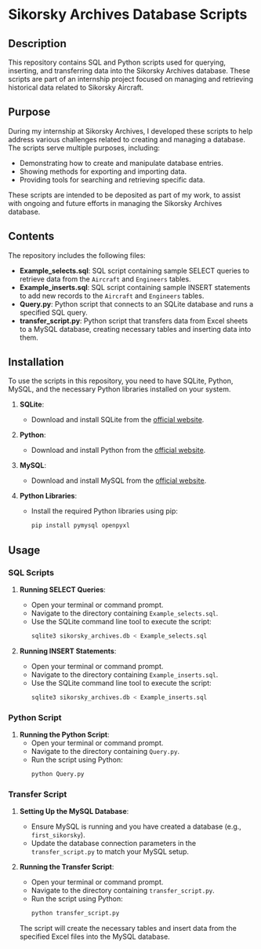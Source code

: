 # Sikorsky Archives Database Scripts

## Description
This repository contains SQL and Python scripts used for querying, inserting, and transferring data into the Sikorsky Archives database. These scripts are part of an internship project focused on managing and retrieving historical data related to Sikorsky Aircraft.

## Purpose
During my internship at Sikorsky Archives, I developed these scripts to help address various challenges related to creating and managing a database. The scripts serve multiple purposes, including:

- Demonstrating how to create and manipulate database entries.
- Showing methods for exporting and importing data.
- Providing tools for searching and retrieving specific data.

These scripts are intended to be deposited as part of my work, to assist with ongoing and future efforts in managing the Sikorsky Archives database.

## Contents
The repository includes the following files:

- **Example_selects.sql**: SQL script containing sample SELECT queries to retrieve data from the `Aircraft` and `Engineers` tables.
- **Example_inserts.sql**: SQL script containing sample INSERT statements to add new records to the `Aircraft` and `Engineers` tables.
- **Query.py**: Python script that connects to an SQLite database and runs a specified SQL query.
- **transfer_script.py**: Python script that transfers data from Excel sheets to a MySQL database, creating necessary tables and inserting data into them.

## Installation
To use the scripts in this repository, you need to have SQLite, Python, MySQL, and the necessary Python libraries installed on your system.

1. **SQLite**:
   - Download and install SQLite from the [official website](https://www.sqlite.org/download.html).

2. **Python**:
   - Download and install Python from the [official website](https://www.python.org/downloads/).

3. **MySQL**:
   - Download and install MySQL from the [official website](https://dev.mysql.com/downloads/).

4. **Python Libraries**:
   - Install the required Python libraries using pip:
     ```sh
     pip install pymysql openpyxl
     ```

## Usage

### SQL Scripts
1. **Running SELECT Queries**:
   - Open your terminal or command prompt.
   - Navigate to the directory containing `Example_selects.sql`.
   - Use the SQLite command line tool to execute the script:
     ```sh
     sqlite3 sikorsky_archives.db < Example_selects.sql
     ```

2. **Running INSERT Statements**:
   - Open your terminal or command prompt.
   - Navigate to the directory containing `Example_inserts.sql`.
   - Use the SQLite command line tool to execute the script:
     ```sh
     sqlite3 sikorsky_archives.db < Example_inserts.sql
     ```

### Python Script
1. **Running the Python Script**:
   - Open your terminal or command prompt.
   - Navigate to the directory containing `Query.py`.
   - Run the script using Python:
     ```sh
     python Query.py
     ```

### Transfer Script
1. **Setting Up the MySQL Database**:
   - Ensure MySQL is running and you have created a database (e.g., `first_sikorsky`).
   - Update the database connection parameters in the `transfer_script.py` to match your MySQL setup.

2. **Running the Transfer Script**:
   - Open your terminal or command prompt.
   - Navigate to the directory containing `transfer_script.py`.
   - Run the script using Python:
     ```sh
     python transfer_script.py
     ```

   The script will create the necessary tables and insert data from the specified Excel files into the MySQL database.


